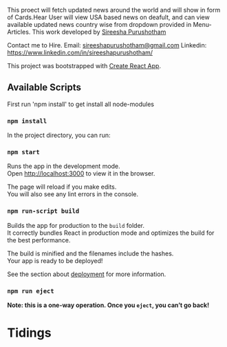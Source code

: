 This proect will fetch updated news around the world and will show in form of Cards.Hear User will view USA based news on deafult, and can view available updated news country wise from dropdown provided in Menu-Articles. This work developed by [Sireesha Purushotham](https://www.linkedin.com/in/sireeshapurushotham/)

Contact me to Hire.
Email: sireeshapurushotham@gmail.com
Linkedin: https://www.linkedin.com/in/sireeshapurushotham/

This project was bootstrapped with [Create React App](https://github.com/facebook/create-react-app).

## Available Scripts

First run 'npm install' to get install all node-modules
### `npm install`
In the project directory, you can run:

### `npm start`

Runs the app in the development mode.<br />
Open [http://localhost:3000](http://localhost:3000) to view it in the browser.

The page will reload if you make edits.<br />
You will also see any lint errors in the console.

### `npm run-script build`

Builds the app for production to the `build` folder.<br />
It correctly bundles React in production mode and optimizes the build for the best performance.

The build is minified and the filenames include the hashes.<br />
Your app is ready to be deployed!

See the section about [deployment](https://facebook.github.io/create-react-app/docs/deployment) for more information.

### `npm run eject`

**Note: this is a one-way operation. Once you `eject`, you can’t go back!**
# Tidings
